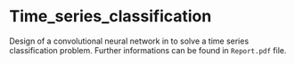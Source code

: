 # Time_series_classification
Design of a convolutional neural network in to solve a time series classification problem. Further informations can be found in `Report.pdf` file.
